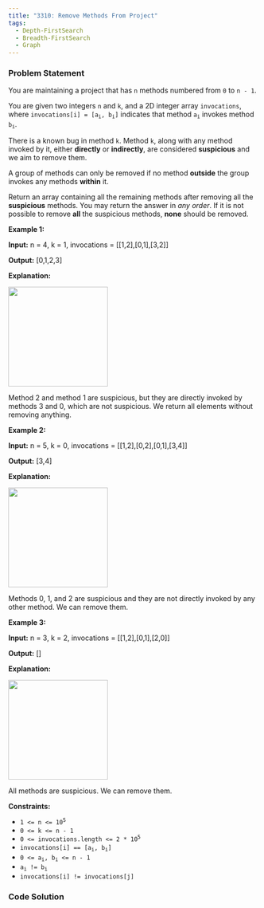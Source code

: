 ```yaml
---
title: "3310: Remove Methods From Project"
tags:
  - Depth-FirstSearch
  - Breadth-FirstSearch
  - Graph
---
```

### Problem Statement

<p>You are maintaining a project that has <code>n</code> methods numbered from <code>0</code> to <code>n - 1</code>.</p>

<p>You are given two integers <code>n</code> and <code>k</code>, and a 2D integer array <code>invocations</code>, where <code>invocations[i] = [a<sub>i</sub>, b<sub>i</sub>]</code> indicates that method <code>a<sub>i</sub></code> invokes method <code>b<sub>i</sub></code>.</p>

<p>There is a known bug in method <code>k</code>. Method <code>k</code>, along with any method invoked by it, either <strong>directly</strong> or <strong>indirectly</strong>, are considered <strong>suspicious</strong> and we aim to remove them.</p>

<p>A group of methods can only be removed if no method <strong>outside</strong> the group invokes any methods <strong>within</strong> it.</p>

<p>Return an array containing all the remaining methods after removing all the <strong>suspicious</strong> methods. You may return the answer in <em>any order</em>. If it is not possible to remove <strong>all</strong> the suspicious methods, <strong>none</strong> should be removed.</p>


<p><strong class="example">Example 1:</strong></p>

<div class="example-block">
<p><strong>Input:</strong> <span class="example-io">n = 4, k = 1, invocations = [[1,2],[0,1],[3,2]]</span></p>

<p><strong>Output:</strong> <span class="example-io">[0,1,2,3]</span></p>

<p><strong>Explanation:</strong></p>

<p><img alt="" src="https://assets.leetcode.com/uploads/2024/07/18/graph-2.png" style="width: 200px; height: 200px;" /></p>

<p>Method 2 and method 1 are suspicious, but they are directly invoked by methods 3 and 0, which are not suspicious. We return all elements without removing anything.</p>
</div>

<p><strong class="example">Example 2:</strong></p>

<div class="example-block">
<p><strong>Input:</strong> <span class="example-io">n = 5, k = 0, invocations = [[1,2],[0,2],[0,1],[3,4]]</span></p>

<p><strong>Output:</strong> <span class="example-io">[3,4]</span></p>

<p><strong>Explanation:</strong></p>

<p><img alt="" src="https://assets.leetcode.com/uploads/2024/07/18/graph-3.png" style="width: 200px; height: 200px;" /></p>

<p>Methods 0, 1, and 2 are suspicious and they are not directly invoked by any other method. We can remove them.</p>
</div>

<p><strong class="example">Example 3:</strong></p>

<div class="example-block">
<p><strong>Input:</strong> <span class="example-io">n = 3, k = 2, invocations = [[1,2],[0,1],[2,0]]</span></p>

<p><strong>Output:</strong> <span class="example-io">[]</span></p>

<p><strong>Explanation:</strong></p>

<p><img alt="" src="https://assets.leetcode.com/uploads/2024/07/20/graph.png" style="width: 200px; height: 200px;" /></p>

<p>All methods are suspicious. We can remove them.</p>
</div>


<p><strong>Constraints:</strong></p>

<ul>
	<li><code>1 &lt;= n &lt;= 10<sup>5</sup></code></li>
	<li><code>0 &lt;= k &lt;= n - 1</code></li>
	<li><code>0 &lt;= invocations.length &lt;= 2 * 10<sup>5</sup></code></li>
	<li><code>invocations[i] == [a<sub>i</sub>, b<sub>i</sub>]</code></li>
	<li><code>0 &lt;= a<sub>i</sub>, b<sub>i</sub> &lt;= n - 1</code></li>
	<li><code>a<sub>i</sub> != b<sub>i</sub></code></li>
	<li><code>invocations[i] != invocations[j]</code></li>
</ul>


### Code Solution

```python

```
